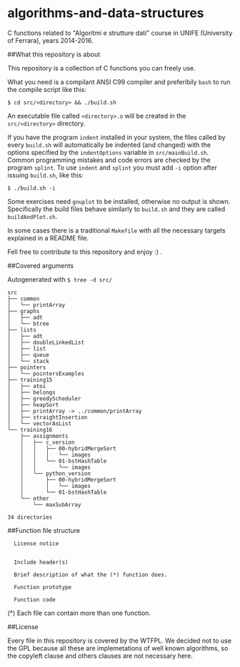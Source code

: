 # algorithms-and-data-structures
C functions related to "Algoritmi e strutture dati" 
course in UNIFE (University of Ferrara), years 2014-2016.

##What this repository is about

This repository is a collection of C functions you can freely use.

What you need is a compilant ANSI C99 compiler and preferibily `bash` to run 
the compile script like this:
```
$ cd src/<directory> && ./build.sh
```
An executable file called `<directory>.o` will be created in the 
`src/<directory>` directory.

If you have the program `indent` installed in your system, the 
files called by every `build.sh` will automatically be indented (and changed) 
with the options specified by the `indentOptions` variable in 
`src/mainBuild.sh`. Common programming mistakes and code errors are checked by 
the program `splint`. To use `indent` and `splint` you must add `-i` option 
after issuing `build.sh`, like this:
```
$ ./build.sh -i
```
Some exercises need `gnuplot` to be installed, otherwise no output is shown.
Specifically the build files behave similarly to `build.sh` 
and they are called `buildAndPlot.sh`.

In some cases there is a traditional `Makefile` with all the necessary targets 
explained in a README file.

Fell free to contribute to this repository and enjoy :) .

##Covered arguments

Autogenerated with `$ tree -d src/` 

```
src
├── common
│   └── printArray
├── graphs
│   ├── adt
│   └── btree
├── lists
│   ├── adt
│   ├── doubleLinkedList
│   ├── list
│   ├── queue
│   └── stack
├── pointers
│   └── pointersExamples
├── training15
│   ├── atoi
│   ├── belongs
│   ├── greedyScheduler
│   ├── heapSort
│   ├── printArray -> ../common/printArray
│   ├── straightInsertion
│   └── vectorAsList
└── training16
    ├── assignments
    │   ├── c_version
    │   │   ├── 00-hybridMergeSort
    │   │   │   └── images
    │   │   └── 01-bstHashTable
    │   │       └── images
    │   └── python_version
    │       ├── 00-hybridMergeSort
    │       │   └── images
    │       └── 01-bstHashTable
    └── other
        └── maxSubArray

34 directories
```

##Function file structure

```
  License notice
  

  Include header(s)

  Brief description of what the (*) function does.

  Function prototype
    
  Function code
```

(*) Each file can contain more than one function.

##License

Every file in this repository is covered by the WTFPL. We decided not to use 
the GPL because all these are implemetations of well known algorithms, 
so the copyleft clause and others clauses are not necessary here.

